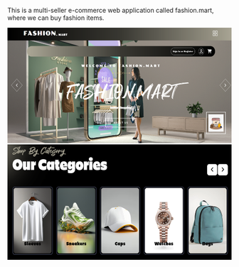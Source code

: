 This is a multi-seller e-commerce web application called fashion.mart, where we can buy fashion items.

<img src="./images/screenshot_29.png" width="600" height="260" />
<br />

<img src="./images/screenshot_30.png" width="600" height="260" />